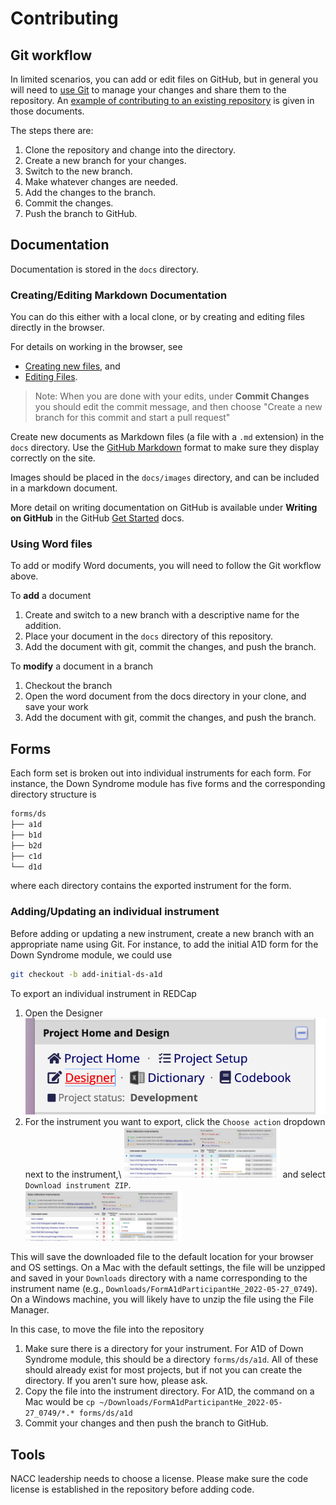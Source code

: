 # Contributing

## Git workflow

In limited scenarios, you can add or edit files on GitHub, but in general you will need to [use Git](https://docs.github.com/en/get-started/using-git) to manage your changes and share them to the repository.
An [example of contributing to an existing repository](https://docs.github.com/en/get-started/using-git/about-git#example-contribute-to-an-existing-repository) is given in those documents.

The steps there are:
1. Clone the repository and change into the directory.
2. Create a new branch for your changes.
3. Switch to the new branch.
4. Make whatever changes are needed.
5. Add the changes to the branch.
6. Commit the changes.
7. Push the branch to GitHub.

## Documentation

Documentation is stored in the `docs` directory.

### Creating/Editing Markdown Documentation
You can do this either with a local clone, or by creating and editing files directly in the browser.

For details on working in the browser, see
* [Creating new files](https://docs.github.com/en/repositories/working-with-files/managing-files/creating-new-files), and
* [Editing Files](https://docs.github.com/en/repositories/working-with-files/managing-files/editing-files).

> Note: When you are done with your edits, under **Commit Changes** you should edit the commit message, and then choose "Create a new branch for this commit and start a pull request"

Create new documents as Markdown files (a file with a `.md` extension) in the `docs` directory.
Use the [GitHub Markdown](https://docs.github.com/en/get-started/writing-on-github/getting-started-with-writing-and-formatting-on-github/basic-writing-and-formatting-syntax)
format to make sure they display correctly on the site.

Images should be placed in the `docs/images` directory, and can be included in a markdown document.

More detail on writing documentation on GitHub is available under **Writing on GitHub** in the GitHub [Get Started](https://docs.github.com/en/get-started) docs.

### Using Word files

To add or modify Word documents, you will need to follow the Git workflow above.

To **add** a document

1. Create and switch to a new branch with a descriptive name for the addition.
2. Place your document in the `docs` directory of this repository.
3. Add the document with git, commit the changes, and push the branch.

To **modify** a document in a branch

1. Checkout the branch
2. Open the word document from the docs directory in your clone, and save your work
3. Add the document with git, commit the changes, and push the branch.


## Forms

Each form set is broken out into individual instruments for each form. 
For instance, the Down Syndrome module has five forms and the corresponding directory structure is

```bash
forms/ds
├── a1d
├── b1d
├── b2d
├── c1d
└── d1d
```

where each directory contains the exported instrument for the form.

### Adding/Updating an individual instrument

Before adding or updating a new instrument, create a new branch with an appropriate name using Git.
For instance, to add the initial A1D form for the Down Syndrome module, we could use

```bash
git checkout -b add-initial-ds-a1d
```

To export an individual instrument in REDCap

1. Open the Designer\
   ![Location of designer link](docs/images/designer.png)
2. For the instrument you want to export, click the `Choose action` dropdown next to the instrument,\ 
   <img src="docs/images/instrument-action.png" width=250 >
   and select `Download instrument ZIP`.\
   <img src="docs/images/instrument-download.png" width=250>

This will save the downloaded file to the default location for your browser and OS settings.
On a Mac with the default settings, the file will be unzipped and saved in your `Downloads` directory with a name corresponding to the instrument name (e.g., `Downloads/FormA1dParticipantHe_2022-05-27_0749`).
On a Windows machine, you will likely have to unzip the file using the File Manager.

In this case, to move the file into the repository 

1. Make sure there is a directory for your instrument.
   For A1D of Down Syndrome module, this should be a directory `forms/ds/a1d`.
   All of these should already exist for most projects, but if not you can create the directory.
   If you aren't sure how, please ask.
2. Copy the file into the instrument directory.
   For A1D, the command on a Mac would be `cp ~/Downloads/FormA1dParticipantHe_2022-05-27_0749/*.* forms/ds/a1d`
3. Commit your changes and then push the branch to GitHub.


## Tools

NACC leadership needs to choose a license.
Please make sure the code license is established in the repository before adding code.

